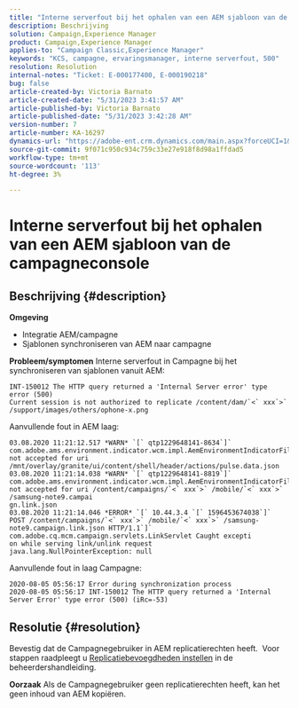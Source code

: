 ```yaml
---
title: "Interne serverfout bij het ophalen van een AEM sjabloon van de Campagne-console"
description: Beschrijving
solution: Campaign,Experience Manager
product: Campaign,Experience Manager
applies-to: "Campaign Classic,Experience Manager"
keywords: "KCS, campagne, ervaringsmanager, interne serverfout, 500"
resolution: Resolution
internal-notes: "Ticket: E-000177400, E-000190218"
bug: false
article-created-by: Victoria Barnato
article-created-date: "5/31/2023 3:41:57 AM"
article-published-by: Victoria Barnato
article-published-date: "5/31/2023 3:42:28 AM"
version-number: 7
article-number: KA-16297
dynamics-url: "https://adobe-ent.crm.dynamics.com/main.aspx?forceUCI=1&pagetype=entityrecord&etn=knowledgearticle&id=7fa3f313-65ff-ed11-8f6e-6045bd006149"
source-git-commit: 9f071c950c934c759c33e27e918f8d98a1ffdad5
workflow-type: tm+mt
source-wordcount: '113'
ht-degree: 3%

---
```


# Interne serverfout bij het ophalen van een AEM sjabloon van de campagneconsole

## Beschrijving {#description}

<b>Omgeving</b>
- Integratie AEM/campagne
- Sjablonen synchroniseren van AEM naar campagne

<b>Probleem/symptomen</b>
Interne serverfout in Campagne bij het synchroniseren van sjablonen vanuit AEM:


```
INT-150012 The HTTP query returned a 'Internal Server error' type error (500)
Current session is not authorized to replicate /content/dam/`<` xxx`>` /support/images/others/ophone-x.png
```


Aanvullende fout in AEM laag:


```
03.08.2020 11:21:12.517 *WARN* `[` qtp1229648141-8634`]`  com.adobe.ams.environment.indicator.wcm.impl.AemEnvironmentIndicatorFilter not accepted for uri /mnt/overlay/granite/ui/content/shell/header/actions/pulse.data.json
03.08.2020 11:21:14.038 *WARN* `[` qtp1229648141-8819`]`  com.adobe.ams.environment.indicator.wcm.impl.AemEnvironmentIndicatorFilter not accepted for uri /content/campaigns/`<` xxx`>` /mobile/`<` xxx`>` /samsung-note9.campai
gn.link.json
03.08.2020 11:21:14.046 *ERROR* `[` 10.44.3.4 `[` 1596453674038`]`  POST /content/campaigns/`<` xxx`>` /mobile/`<` xxx`>` /samsung-note9.campaign.link.json HTTP/1.1`]`  com.adobe.cq.mcm.campaign.servlets.LinkServlet Caught excepti
on while serving link/unlink request
java.lang.NullPointerException: null
```


Aanvullende fout in laag Campagne:


```
2020-08-05 05:56:17 Error during synchronization process
2020-08-05 05:56:17 INT-150012 The HTTP query returned a 'Internal Server Error' type error (500) (iRc=-53)
```





## Resolutie {#resolution}


Bevestig dat de Campagnegebruiker in AEM replicatierechten heeft.  Voor stappen raadpleegt u [Replicatiebevoegdheden instellen](https://experienceleague.adobe.com/docs/experience-manager-65/administering/security/security.html?lang=en#setting-replication-privileges) in de beheerdershandleiding.

<b>Oorzaak</b>
Als de Campagnegebruiker geen replicatierechten heeft, kan het geen inhoud van AEM kopiëren.


